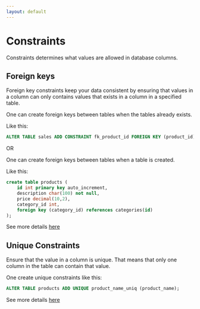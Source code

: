 ```yaml
---
layout: default
---
```


# Constraints

Constraints determines what values are allowed in database columns.

## Foreign keys

Foreign key constraints keep your data consistent by ensuring that values in a column can only contains values that exists in a column in a specified table.

One can create foreign keys between tables when the tables already exists.

Like this:

```sql
ALTER TABLE sales ADD CONSTRAINT fk_product_id FOREIGN KEY (product_id) REFERENCES products(id);
```
OR

One can create foreign keys between tables when a table is created.

Like this:

```sql
create table products (
    id int primary key auto_increment,
    description char(100) not null,
    price decimal(10,2),
    category_id int,
    foreign key (category_id) references categories(id)
);
```

See more details [here](http://stackoverflow.com/questions/757181/basics-of-foreign-keys-in-mysql)

## Unique Constraints

Ensure that the value in a column is unique. That means that only one column in the table can contain that value.

One create unique constraints like this:

```sql
ALTER TABLE products ADD UNIQUE product_name_uniq (product_name);    
```

See more details [here](http://stackoverflow.com/questions/635937/how-do-i-specify-unique-constraint-for-multiple-columns-in-mysql)
